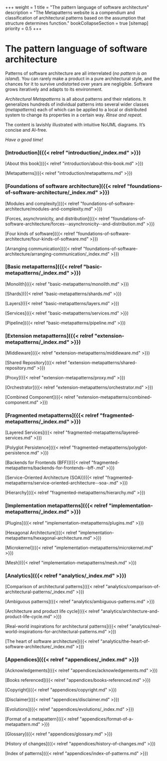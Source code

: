 +++
weight = 1
title = "The pattern language of software architecture"
description = "The Metapatterns website is a compendium and classification of architectural patterns based on the assumption that structure determines function."
bookCollapseSection = true
[sitemap]
  priority = 0.5
+++

# The pattern language of software architecture

Patterns of software architecture are all interrelated (*no pattern is an island*). You can rarely make a product in a pure architectural style, and the chances for it to survive undistorted over years are negligible. Software grows iteratively and adapts to its environment.

*Architectural Metapatterns* is all about patterns and their relations. It generalizes hundreds of individual patterns into several wider classes (*metapatterns*) each of which can be applied to a local or distributed system to change its properties in a certain way. *Rinse and repeat.*

The content is lavishly illustrated with intuitive NoUML diagrams. It’s concise and AI-free.

*Have a good time!*


<nav class="grid-container-toc">
  <div class="grid-header-toc">

### [Introduction]({{< relref "introduction/_index.md" >}})

  </div>

[About this book]({{< relref "introduction/about-this-book.md" >}})

[Metapatterns]({{< relref "introduction/metapatterns.md" >}})

  <div class="grid-header-toc">

### [Foundations of software architecture]({{< relref "foundations-of-software-architecture/_index.md" >}})

  </div>

[Modules and complexity]({{< relref "foundations-of-software-architecture/modules-and-complexity.md" >}})

[Forces, asynchronicity, and distribution]({{< relref "foundations-of-software-architecture/forces--asynchronicity--and-distribution.md" >}})

[Four kinds of software]({{< relref "foundations-of-software-architecture/four-kinds-of-software.md" >}})

[Arranging communication]({{< relref "foundations-of-software-architecture/arranging-communication/_index.md" >}})

  <div class="grid-header-toc">

### [Basic metapatterns]({{< relref "basic-metapatterns/_index.md" >}})

  </div>

[Monolith]({{< relref "basic-metapatterns/monolith.md" >}})

[Shards]({{< relref "basic-metapatterns/shards.md" >}})

[Layers]({{< relref "basic-metapatterns/layers.md" >}})

[Services]({{< relref "basic-metapatterns/services.md" >}})

[Pipeline]({{< relref "basic-metapatterns/pipeline.md" >}})

  <div class="grid-header-toc">

### [Extension metapatterns]({{< relref "extension-metapatterns/_index.md" >}})

  </div>

[Middleware]({{< relref "extension-metapatterns/middleware.md" >}})

[Shared Repository]({{< relref "extension-metapatterns/shared-repository.md" >}})

[Proxy]({{< relref "extension-metapatterns/proxy.md" >}})

[Orchestrator]({{< relref "extension-metapatterns/orchestrator.md" >}})

[Combined Component]({{< relref "extension-metapatterns/combined-component.md" >}})

  <div class="grid-header-toc">

### [Fragmented metapatterns]({{< relref "fragmented-metapatterns/_index.md" >}})

  </div>

[Layered Services]({{< relref "fragmented-metapatterns/layered-services.md" >}})

[Polyglot Persistence]({{< relref "fragmented-metapatterns/polyglot-persistence.md" >}})

[Backends for Frontends (BFF)]({{< relref "fragmented-metapatterns/backends-for-frontends--bff-.md" >}})

[Service-Oriented Architecture (SOA)]({{< relref "fragmented-metapatterns/service-oriented-architecture--soa-.md" >}})

[Hierarchy]({{< relref "fragmented-metapatterns/hierarchy.md" >}})

  <div class="grid-header-toc">

### [Implementation metapatterns]({{< relref "implementation-metapatterns/_index.md" >}})

  </div>

[Plugins]({{< relref "implementation-metapatterns/plugins.md" >}})

[Hexagonal Architecture]({{< relref "implementation-metapatterns/hexagonal-architecture.md" >}})

[Microkernel]({{< relref "implementation-metapatterns/microkernel.md" >}})

[Mesh]({{< relref "implementation-metapatterns/mesh.md" >}})

  <div class="grid-header-toc">

### [Analytics]({{< relref "analytics/_index.md" >}})

  </div>

[Comparison of architectural patterns]({{< relref "analytics/comparison-of-architectural-patterns/_index.md" >}})

[Ambiguous patterns]({{< relref "analytics/ambiguous-patterns.md" >}})

[Architecture and product life cycle]({{< relref "analytics/architecture-and-product-life-cycle.md" >}})

[Real-world inspirations for architectural patterns]({{< relref "analytics/real-world-inspirations-for-architectural-patterns.md" >}})

[The heart of software architecture]({{< relref "analytics/the-heart-of-software-architecture/_index.md" >}})

  <div class="grid-header-toc">

### [Appendices]({{< relref "appendices/_index.md" >}})

  </div>

[Acknowledgements]({{< relref "appendices/acknowledgements.md" >}})

[Books referenced]({{< relref "appendices/books-referenced.md" >}})

[Copyright]({{< relref "appendices/copyright.md" >}})

[Disclaimer]({{< relref "appendices/disclaimer.md" >}})

[Evolutions]({{< relref "appendices/evolutions/_index.md" >}})

[Format of a metapattern]({{< relref "appendices/format-of-a-metapattern.md" >}})

[Glossary]({{< relref "appendices/glossary.md" >}})

[History of changes]({{< relref "appendices/history-of-changes.md" >}})

[Index of patterns]({{< relref "appendices/index-of-patterns.md" >}})

</nav>
